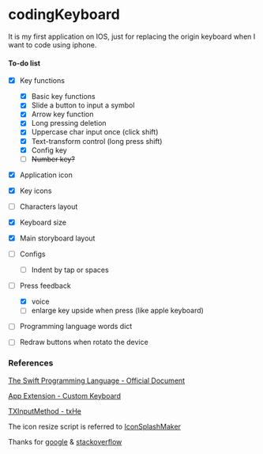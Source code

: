 # codingKeyboard
It is my first application on IOS, just for replacing the origin keyboard when I want to code using iphone.

#### To-do list
- [x] Key functions
  - [x] Basic key functions
  - [x] Slide a button to input a symbol
  - [x] Arrow key function
  - [x] Long pressing deletion
  - [x] Uppercase char input once (click shift)
  - [x] Text-transform control (long press shift)
  - [x] Config key
  - [ ] ~~Number key?~~
- [x] Application icon
- [x] Key icons
- [ ] Characters layout
- [x] Keyboard size
- [x] Main storyboard layout
- [ ] Configs
  - [ ] Indent by tap or spaces
- [ ] Press feedback
  - [x] voice
  - [ ] enlarge key upside when press (like apple keyboard)
- [ ] Programming language words dict
- [ ] Redraw buttons when rotato the device


### References

[The Swift Programming Language - Official Document](https://developer.apple.com/library/content/documentation/Swift/Conceptual/Swift_Programming_Language/index.html)

[App Extension - Custom Keyboard](https://developer.apple.com/library/content/documentation/General/Conceptual/ExtensibilityPG/CustomKeyboard.html)

[TXInputMethod - txHe](https://github.com/txHe/TXInputMethod)

The icon resize script is referred to [IconSplashMaker](https://github.com/winterfeel/IconSplashMaker)

Thanks for [google](https://www.google.com) & [stackoverflow](https://www.stackoverflow.com)

